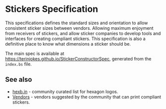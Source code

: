 # Stickers Specification

This specifications defines the standard sizes and orientation to allow consistent sticker sizes between vendors.
Allowing maximum enjoyment from receivers of stickers, and allow sticker companies to develop tools and interfaces for creating compliant stickers.
This specification is also a definitive place to know what dimensions a sticker should be.

The main spec is available at https://terinjokes.github.io/StickerConstructorSpec, generated from the `index.bs` file.

## See also
- [hexb.in](http://hexb.in/) - community curated list for hexagon logos.
- [Vendors](https://github.com/terinjokes/StickerConstructorSpec/wiki/Vendors) - vendors suggested by the community that can print compliant stickers.

